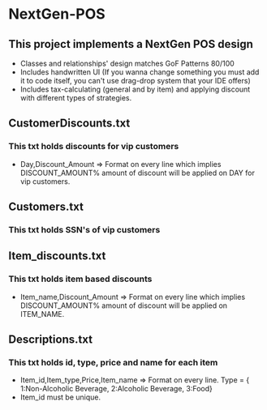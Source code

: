 # NextGen-POS
## This project implements a NextGen POS design
- Classes and relationships' design matches GoF Patterns 80/100
- Includes handwritten UI (If you wanna change something you must add it to code itself, you can't use drag-drop system that your IDE offers)
- Includes tax-calculating (general and by item) and applying discount with different types of strategies.
## CustomerDiscounts.txt
### This txt holds discounts for vip customers
- Day,Discount_Amount => Format on every line which implies DISCOUNT_AMOUNT% amount of discount will be applied on DAY for vip customers.

## Customers.txt
### This txt holds SSN's of vip customers

## Item_discounts.txt
### This txt holds item based discounts
- Item_name,Discount_Amount => Format on every line which implies DISCOUNT_AMOUNT% amount of discount will be applied on ITEM_NAME.

## Descriptions.txt
### This txt holds id, type, price and name for each item
- Item_id,Item_type,Price,Item_name => Format on every line. Type = { 1:Non-Alcoholic Beverage, 2:Alcoholic Beverage, 3:Food}
- Item_id must be unique.
